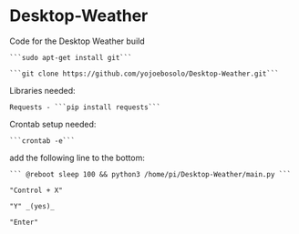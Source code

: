 # Desktop-Weather
Code for the Desktop Weather build

    ```sudo apt-get install git```

    ```git clone https://github.com/yojoebosolo/Desktop-Weather.git```


Libraries needed:

    Requests - ```pip install requests```


Crontab setup needed:

    ```crontab -e```

add the following line to the bottom: 

    ``` @reboot sleep 100 && python3 /home/pi/Desktop-Weather/main.py ```

    "Control + X"

    "Y" _(yes)_

    "Enter"
